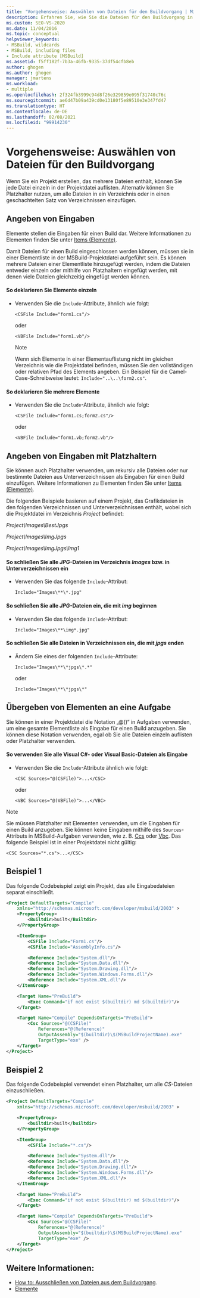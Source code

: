 ```yaml
---
title: 'Vorgehensweise: Auswählen von Dateien für den Buildvorgang | Microsoft-Dokumentation'
description: Erfahren Sie, wie Sie die Dateien für den Buildvorgang in der MSBuild-Projektdatei auswählen, indem Sie die Dateien einzeln oder separat mit Platzhaltern auflisten.
ms.custom: SEO-VS-2020
ms.date: 11/04/2016
ms.topic: conceptual
helpviewer_keywords:
- MSBuild, wildcards
- MSBuild, including files
- Include attribute [MSBuild]
ms.assetid: f5ff182f-7b3a-46fb-9335-37df54cfb8eb
author: ghogen
ms.author: ghogen
manager: jmartens
ms.workload:
- multiple
ms.openlocfilehash: 2f324fb3999c94d8f26e329859e095f31740c76c
ms.sourcegitcommit: ae6d47b09a439cd0e13180f5e89510e3e347fd47
ms.translationtype: HT
ms.contentlocale: de-DE
ms.lasthandoff: 02/08/2021
ms.locfileid: "99914230"
---
```

# <a name="how-to-select-the-files-to-build"></a>Vorgehensweise: Auswählen von Dateien für den Buildvorgang

Wenn Sie ein Projekt erstellen, das mehrere Dateien enthält, können Sie jede Datei einzeln in der Projektdatei auflisten. Alternativ können Sie Platzhalter nutzen, um alle Dateien in ein Verzeichnis oder in einen geschachtelten Satz von Verzeichnissen einzufügen.

## <a name="specify-inputs"></a>Angeben von Eingaben

Elemente stellen die Eingaben für einen Build dar. Weitere Informationen zu Elementen finden Sie unter [Items (Elemente)](../msbuild/msbuild-items.md).

Damit Dateien für einen Build eingeschlossen werden können, müssen sie in einer Elementliste in der MSBuild-Projektdatei aufgeführt sein. Es können mehrere Dateien einer Elementliste hinzugefügt werden, indem die Dateien entweder einzeln oder mithilfe von Platzhaltern eingefügt werden, mit denen viele Dateien gleichzeitig eingefügt werden können.

#### <a name="to-declare-items-individually"></a>So deklarieren Sie Elemente einzeln

- Verwenden Sie die `Include`-Attribute, ähnlich wie folgt:

    `<CSFile Include="form1.cs"/>`

    oder

    `<VBFile Include="form1.vb"/>`

    > [!NOTE]
    > Wenn sich Elemente in einer Elementauflistung nicht im gleichen Verzeichnis wie die Projektdatei befinden, müssen Sie den vollständigen oder relativen Pfad des Elements angeben. Ein Beispiel für die Camel-Case-Schreibweise lautet: `Include="..\..\form2.cs"`.

#### <a name="to-declare-multiple-items"></a>So deklarieren Sie mehrere Elemente

- Verwenden Sie die `Include`-Attribute, ähnlich wie folgt:

    `<CSFile Include="form1.cs;form2.cs"/>`

    oder

    `<VBFile Include="form1.vb;form2.vb"/>`

## <a name="specify-inputs-with-wildcards"></a>Angeben von Eingaben mit Platzhaltern

Sie können auch Platzhalter verwenden, um rekursiv alle Dateien oder nur bestimmte Dateien aus Unterverzeichnissen als Eingaben für einen Build einzufügen. Weitere Informationen zu Elementen finden Sie unter [Items (Elemente)](../msbuild/msbuild-items.md).

Die folgenden Beispiele basieren auf einem Projekt, das Grafikdateien in den folgenden Verzeichnissen und Unterverzeichnissen enthält, wobei sich die Projektdatei im Verzeichnis *Project* befindet:

*Project\Images\BestJpgs*

*Project\Images\ImgJpgs*

*Project\Images\ImgJpgs\Img1*

#### <a name="to-include-all-jpg-files-in-the-images-directory-and-subdirectories"></a>So schließen Sie alle *JPG*-Dateien im Verzeichnis *Images* bzw. in Unterverzeichnissen ein

- Verwenden Sie das folgende `Include`-Attribut:

    `Include="Images\**\*.jpg"`

#### <a name="to-include-all-jpg-files-starting-with-img"></a>So schließen Sie alle *JPG*-Dateien ein, die mit *img* beginnen

- Verwenden Sie das folgende `Include`-Attribut:

    `Include="Images\**\img*.jpg"`

#### <a name="to-include-all-files-in-directories-with-names-ending-in-jpgs"></a>So schließen Sie alle Dateien in Verzeichnissen ein, die mit *jpgs* enden

- Ändern Sie eines der folgenden `Include`-Attribute:

    `Include="Images\**\*jpgs\*.*"`

    oder

    `Include="Images\**\*jpgs\*"`

## <a name="pass-items-to-a-task"></a>Übergeben von Elementen an eine Aufgabe

Sie können in einer Projektdatei die Notation „@()“ in Aufgaben verwenden, um eine gesamte Elementliste als Eingabe für einen Build anzugeben. Sie können diese Notation verwenden, egal ob Sie alle Dateien einzeln auflisten oder Platzhalter verwenden.

#### <a name="to-use-all-visual-c-or-visual-basic-files-as-inputs"></a>So verwenden Sie alle Visual C#- oder Visual Basic-Dateien als Eingabe

- Verwenden Sie die `Include`-Attribute ähnlich wie folgt:

    `<CSC Sources="@(CSFile)">...</CSC>`

    oder

    `<VBC Sources="@(VBFile)">...</VBC>`

> [!NOTE]
> Sie müssen Platzhalter mit Elementen verwenden, um die Eingaben für einen Build anzugeben. Sie können keine Eingaben mithilfe des `Sources`-Attributs in MSBuild-Aufgaben verwenden, wie z. B. [Ccs](../msbuild/csc-task.md) oder [Vbc](../msbuild/vbc-task.md). Das folgende Beispiel ist in einer Projektdatei nicht gültig:
>
> `<CSC Sources="*.cs">...</CSC>`

## <a name="example-1"></a>Beispiel 1

Das folgende Codebeispiel zeigt ein Projekt, das alle Eingabedateien separat einschließt.

```xml
<Project DefaultTargets="Compile"
    xmlns="http://schemas.microsoft.com/developer/msbuild/2003" >
    <PropertyGroup>
        <Builtdir>built</Builtdir>
    </PropertyGroup>

    <ItemGroup>
        <CSFile Include="Form1.cs"/>
        <CSFile Include="AssemblyInfo.cs"/>

        <Reference Include="System.dll"/>
        <Reference Include="System.Data.dll"/>
        <Reference Include="System.Drawing.dll"/>
        <Reference Include="System.Windows.Forms.dll"/>
        <Reference Include="System.XML.dll"/>
    </ItemGroup>

    <Target Name="PreBuild">
        <Exec Command="if not exist $(builtdir) md $(builtdir)"/>
    </Target>

    <Target Name="Compile" DependsOnTargets="PreBuild">
        <Csc Sources="@(CSFile)"
            References="@(Reference)"
            OutputAssembly="$(builtdir)\$(MSBuildProjectName).exe"
            TargetType="exe" />
    </Target>
</Project>
```

## <a name="example-2"></a>Beispiel 2

Das folgende Codebeispiel verwendet einen Platzhalter, um alle *CS*-Dateien einzuschließen.

```xml
<Project DefaultTargets="Compile"
    xmlns="http://schemas.microsoft.com/developer/msbuild/2003" >

    <PropertyGroup>
        <builtdir>built</builtdir>
    </PropertyGroup>

    <ItemGroup>
        <CSFile Include="*.cs"/>

        <Reference Include="System.dll"/>
        <Reference Include="System.Data.dll"/>
        <Reference Include="System.Drawing.dll"/>
        <Reference Include="System.Windows.Forms.dll"/>
        <Reference Include="System.XML.dll"/>
    </ItemGroup>

    <Target Name="PreBuild">
        <Exec Command="if not exist $(builtdir) md $(builtdir)"/>
    </Target>

    <Target Name="Compile" DependsOnTargets="PreBuild">
        <Csc Sources="@(CSFile)"
            References="@(Reference)"
            OutputAssembly="$(builtdir)\$(MSBuildProjectName).exe"
            TargetType="exe" />
    </Target>
</Project>
```

## <a name="see-also"></a>Weitere Informationen:

- [How to: Ausschließen von Dateien aus dem Buildvorgang](../msbuild/how-to-exclude-files-from-the-build.md).
- [Elemente](../msbuild/msbuild-items.md)
